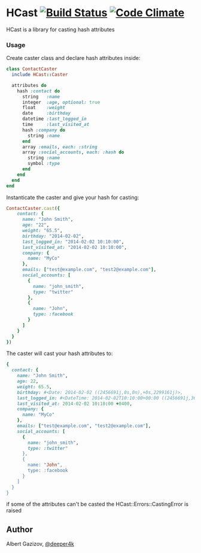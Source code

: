 # HCast [![Build Status](https://travis-ci.org/AlbertGazizov/hcast.png)](https://travis-ci.org/AlbertGazizov/hcast) [![Code Climate](https://codeclimate.com/github/AlbertGazizov/hcast.png)](https://codeclimate.com/github/AlbertGazizov/hcast)


HCast is a library for casting hash attributes

### Usage

Create caster class and declare hash attributes inside:
```ruby
class ContactCaster
  include HCast::Caster

  attributes do
    hash :contact do
      string   :name
      integer  :age, optional: true
      float    :weight
      date     :birthday
      datetime :last_logged_in
      time     :last_visited_at
      hash :company do
        string :name
      end
      array :emails, each: :string
      array :social_accounts, each: :hash do
        string :name
        symbol :type
      end
    end
  end
end
```
Instanticate the caster and give your hash for casting:
```ruby
ContactCaster.cast({
    contact: {
      name: "John Smith",
      age: "22",
      weight: "65.5",
      birthday: "2014-02-02",
      last_logged_in: "2014-02-02 10:10:00",
      last_visited_at: "2014-02-02 10:10:00",
      company: {
        name: "MyCo"
      },
      emails: ["test@example.com", "test2@example.com"],
      social_accounts: [
        {
          name: "john_smith",
          type: "twitter"
        },
        {
          name: "John",
          type: :facebook
        }
      ]
    }
  }
})
```
The caster will cast your hash attributes to:
```ruby
{
  contact: {
    name: "John Smith",
    age: 22,
    weight: 65.5,
    birthday: #<Date: 2014-02-02 ((2456691j,0s,0n),+0s,2299161j)>,
    last_logged_in: #<DateTime: 2014-02-02T10:10:00+00:00 ((2456691j,36600s,0n),+0s,2299161j)>,
    last_visited_at: 2014-02-02 10:10:00 +0400,
    company: {
      name: "MyCo"
    },
    emails: ["test@example.com", "test2@example.com"],
    social_accounts: [
      {
        name: "john_smith",
        type: :twitter"
      },
      {
        name: "John",
        type: :facebook
      }
    ]
  }
}
```

if some of the attributes can't be casted the HCast::Errors::CastingError is raised


## Author
Albert Gazizov, [@deeper4k](https://twitter.com/deeper4k)
